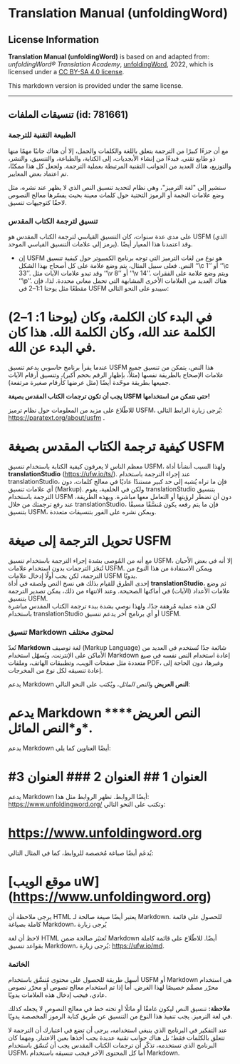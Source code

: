 # Translation Manual (unfoldingWord)

## License Information

**Translation Manual (unfoldingWord)** is based on and adapted from: _unfoldingWord® Translation Academy_, [unfoldingWord](https://unfoldingword.org/utw), 2022, which is licensed under a [CC BY-SA 4.0 license](https://creativecommons.org/licenses/by-sa/4.0/legalcode.en).

This markdown version is provided under the same license.



--------------------------------

## تنسيقات الملفات (id: 781661)

### الطبيعة التقنية للترجمة

مع أن جزءًا كبيرًا من الترجمة يتعلق باللغة والكلمات والجمل، إلا أن هناك جانبًا مهمًا منها ذو طابع تقني. فبدءًا من إنشاء الأبجديات، إلى الكتابة، والطباعة، والتنسيق، والنشر، والتوزيع، هناك العديد من الجوانب التقنية المرتبطة بعملية الترجمة. ولجعل كل هذا ممكنًا، تم اعتماد بعض المعايير.

سنشير إلى "لغة الترميز"، وهي نظام لتحديد تنسيق النص الذي لا يظهر عند نشره، مثل وضع علامات النجمة أو الرموز التحتية حول كلمات معينة بحيث يفسّرها معالج النصوص لاحقًا كتوجيهات تنسيق.

### تنسيق لترجمة الكتاب المقدس

على مدى عدة سنوات، كان التنسيق القياسي لترجمة الكتاب المقدس هو USFM (الذي يرمز إلى علامات التنسيق القياسي الموحد). وقد اعتمدنا هذا المعيار أيضًا.

* إن USFM هو نوع من لغات الترميز التي توجه برنامج الكمبيوتر حول كيفية تنسيق النص. فعلى سبيل المثال، يتم وضع علامة على كل أصحاح بهذا الشكل ‘‘\\c 1’’ أو ‘‘\\c 33’’. وقد تبدو علامات الآيات مثل ‘‘\\v 8’’ أو ‘‘\\v 14’’. ويتم وضع علامة على الفقرات ‘‘\\p’’. هناك العديد من العلامات الأخرى المشابهة التي تحمل معاني محددة. لذا، فإن مقطعًا مثل يوحنا 1:1–2 في USFM سيبدو على النحو التالي:

(يوحنا 1: 1–2\) في البدء كان الكلمة، وكان الكلمة عند الله، وكان الكلمة الله. هذا كان في البدء عن الله.
======================================================================================================

عندما يقرأ برنامج حاسوبي يدعم تنسيق USFM هذا النص، يتمكن من تنسيق جميع علامات الإصحاح بالطريقة نفسها (مثلاً، بإظهار الرقم بحجم أكبر)، وتنسيق أرقام الآيات جميعها بطريقة موحّدة أيضًا (مثل عرضها كأرقام صغيرة مرتفعة).

**يجب أن تكون ترجمات الكتاب المقدس بصيغة USFM حتى نتمكن من استخدامها!**

للاطّلاع على مزيد من المعلومات حول نظام ترميز USFM، يُرجى زيارة الرابط التالي: https://paratext.org/about/usfm .

كيفية ترجمة الكتاب المقدس بصيغة USFM
====================================

معظم الناس لا يعرفون كيفية الكتابة باستخدام تنسيق USFM، ولهذا السبب أنشأنا أداة **translationStudio** (<https://ufw.io/ts/>). عند إجراء الترجمة باستخدام translationStudio، فإن ما تراه يُشبه إلى حد كبير مستندًا عاديًا في معالج كلمات، دون أي علامات تنسيق (Markup). ولكن في الخلفية، يقوم translationStudio بتنسيق الترجمة باستخدام USFM دون أن تضطر لرؤيتها أو التعامل معها مباشرة. وبهذه الطريقة، عند رفع ترجمتك من خلال translationStudio، فإن ما يتم رفعه يكون مُنسَّقًا مسبقًا بتنسيق USFM، ويمكن نشره على الفور بتنسيقات متعددة.

تحويل الترجمة إلى صيغة USFM
===========================

مع أنه من المُوصى بشدة إجراء الترجمة باستخدام تنسيق USFM، إلا أنه في بعض الأحيان تُنجَز الترجمات بدون استخدام علامات USFM. ويمكن الاستفادة من هذا النوع من الترجمة، لكن يجب أولًا إدخال علامات USFM يدويًا.  
إحدى الطرق للقيام بذلك هي نسخ النص ولصقه في أداة **translationStudio**، ثم وضع علامات الأعداد (الآيات) في أماكنها الصحيحة. وعند الانتهاء من ذلك، يمكن تصدير الترجمة بتنسيق USFM.  
لكن هذه عملية مُرهقة جدًا، ولهذا نوصي بشدة ببدء ترجمة الكتاب المقدس مباشرة باستخدام translationStudio أو أي برنامج آخر يدعم تنسيق USFM.

### تنسيق Markdown لمحتوى مختلف

تُعدّ **Markdown** لغة توصيف (Markup Language) شائعة جدًا تُستخدم في العديد من الأماكن على الإنترنت. ويُسهّل استخدام Markdown إعادة استخدام النص نفسه في صيغ متعددة مثل صفحات الويب، وتطبيقات الهاتف، وملفات PDF، وغيرها، دون الحاجة إلى إعادة تنسيقه لكل نوع من المخرجات.

يدعم Markdown **النص العريض** و*النص المائل*، ويُكتب على النحو التالي:

يدعم Markdown \*\*النص العريض\*\* و\*النص المائل\*.
===================================================

يدعم Markdown أيضًا العناوين كما يلي:

\#العنوان 1 \#\# العنوان 2 \#\#\# العنوان 3
===========================================

يدعم Markdown أيضًا الروابط. تظهر الروابط مثل هذا: https://www.unfoldingword.org/ وتكتب على النحو التالي:

https://www.unfoldingword.org
=============================

يُدعَم أيضًا صياغة مُخصصة للروابط، كما في المثال التالي:

\[موقع الويب uW](https://www.unfoldingword.org)
===============================================

يرجى ملاحظة أن HTML يعتبر أيضًا صيغة صالحة لـ Markdown. للحصول على قائمة كاملة بصياغة Markdown، يُرجى زيارة 

لاحظ أن لغة HTML تُعتبَر صالحة ضمن Markdown أيضًا. للاطّلاع على قائمة كاملة بقواعد تنسيق Markdown، يُرجى زيارة: https://ufw.io/md. 

### **الخاتمة**

أسهل طريقة للحصول على محتوى مُنسَّق باستخدام USFM أو Markdown هي استخدام محرّر مصمَّم خصيصًا لهذا الغرض. أما إذا تم استخدام معالج نصوص أو محرّر نصوص عادي، فيجب إدخال هذه العلامات يدويًا.

**ملاحظة:** تنسيق النص ليكون غامقًا أو مائلًا أو تحته خط في معالج النصوص لا يجعله كذلك في لغة الترميز. يجب تنفيذ هذا النوع من التنسيق عن طريق كتابة الرموز المخصصة يدويًا.

عند التفكير في البرنامج الذي ينبغي استخدامه، يرجى أن تضع في اعتبارك أن الترجمة لا تتعلق بالكلمات فقط؛ بل هناك جوانب تقنية عديدة يجب أخذها بعين الاعتبار. ومهما كان البرنامج الذي تستخدمه، تذكّر أن ترجمات الكتاب المقدس يجب أن تُنسّق باستخدام USFM، أما كل المحتوى الآخر فيجب تنسيقه باستخدام Markdown.


